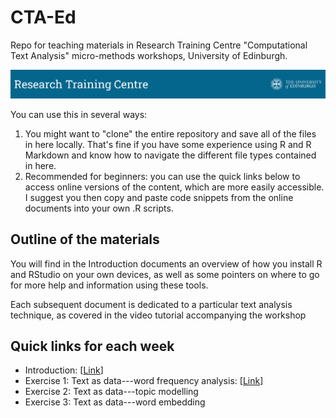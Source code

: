 # CTA-Ed
Repo for teaching materials in Research Training Centre "Computational Text Analysis" micro-methods workshops, University of Edinburgh.

![Alt Text](coursebanner.png)

You can use this in several ways:

1. You might want to "clone" the entire repository and save all of the files in here locally. That's fine if you have some experience using R and R Markdown and know how to navigate the different file types contained in here. 
2. Recommended for beginners: you can use the quick links below to access online versions of the content, which are more easily accessible. I suggest you then copy and paste code snippets from the online documents into your own .R scripts.

## Outline of the materials

You will find in the Introduction documents an overview of how you install R and RStudio on your own devices, as well as some pointers on where to go for more help and information using these tools.

Each subsequent document is dedicated to a particular text analysis technique, as covered in the video tutorial accompanying the workshop

## Quick links for each week

- Introduction: \[[Link](https://raw.githack.com/cjbarrie/CTA-Ed/main/00-intro/00-intro.html)\]
- Exercise 1: Text as data---word frequency analysis: \[[Link](https://raw.githack.com/cjbarrie/CTA-Ed/main/01-word-freq/01-word-freq.html)\]
- Exercise 2: Text as data---topic modelling
- Exercise 3: Text as data---word embedding
